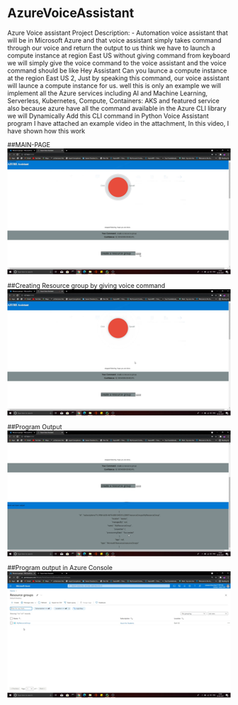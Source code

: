 # AzureVoiceAssistant
Azure Voice assistant Project
Description: -
Automation voice assistant that will be in Microsoft Azure and that voice assistant simply takes command through our voice and return the output to us think we have to launch a compute instance at region East US without giving command from keyboard we will simply give the voice command to the voice assistant and the voice command should be like Hey Assistant Can you launce a compute instance at the region East US 2, Just by speaking this command, our voice assistant will launce a compute instance for us. well this is only an example we will implement all the Azure services including AI and Machine Learning, Serverless, Kubernetes, Compute, Containers: AKS and featured service also because azure have all the command available in the Azure CLI library we will Dynamically Add this CLI command in Python Voice Assistant program I have attached an example video in the attachment, In this video, I have shown how this work

##MAIN-PAGE 
![Test Image 7](https://github.com/Unity11991/AzureVoiceAssistant/blob/main/ProgrammSS/Screenshot%20(1292).png)


##Creating Resource group by giving voice command
![Test Image 7](https://github.com/Unity11991/AzureVoiceAssistant/blob/main/ProgrammSS/Screenshot%20(1295).png)

##Program Output
![Test Image 7](https://github.com/Unity11991/AzureVoiceAssistant/blob/main/ProgrammSS/Screenshot%20(1296).png)

##Program output in Azure Console
![Test Image 7](https://github.com/Unity11991/AzureVoiceAssistant/blob/main/ProgrammSS/Screenshot%20(1297).png)
